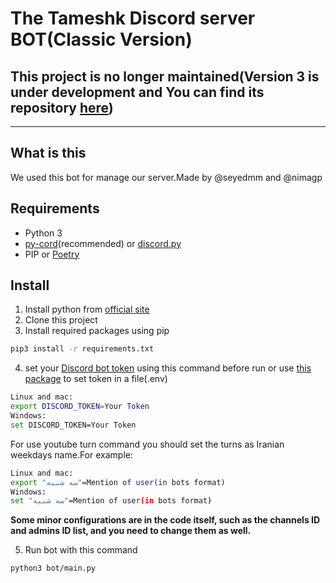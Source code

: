 # The Tameshk Discord server BOT(Classic Version)
## This project is no longer maintained(Version 3 is under development and You can find its repository [here](https://github.com/TameshkTeam/Discord-bot/))
***
## What is this
We used this bot for manage our server.Made by @seyedmm and @nimagp
## Requirements
- Python 3
- [py-cord](https://github.com/Pycord-Development/pycord)(recommended) or [discord.py](https://github.com/Rapptz/discord.py)
- PIP or [Poetry](https://python-poetry.org/)
## Install
1. Install python from [official site](https://python.org/)
2. Clone this project
3. Install required packages using pip
```bash
pip3 install -r requirements.txt 
```
4. set your [Discord bot token](https://www.writebots.com/discord-bot-token/) using this command before run or use [this package](https://pypi.org/project/python-dotenv/) to set token in a file(.env)
``` bash
Linux and mac:
export DISCORD_TOKEN=Your Token
Windows:
set DISCORD_TOKEN=Your Token
```
For use youtube turn command you should set the turns as Iranian weekdays name.For example:
``` bash
Linux and mac:
export "سه شنبه"=Mention of user(in bots format)
Windows:
set "سه شنبه"=Mention of user(in bots format)
```
**Some minor configurations are in the code itself, such as the channels ID and admins ID list, and you need to change them as well.**

5. Run bot with this command
``` bash
python3 bot/main.py
```

